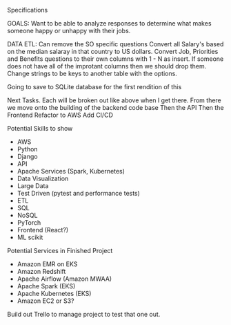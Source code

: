 Specifications

GOALS:
Want to be able to analyze responses to determine what makes someone happy or 
unhappy with their jobs. 

DATA ETL:
Can remove the SO specific questions
Convert all Salary's based on the median salaray in that country to US dollars.
Convert Job, Priorities and Benefits questions to their own columns with 1 - N as insert.
If someone does not have all of the improtant columns then we should drop them.
Change strings to be keys to another table with the options. 

Going to save to SQLite database for the first rendition of this

Next Tasks. Each will be broken out like above when I get there.
From there we move onto the building of the backend code base
Then the API
Then the Frontend
Refactor to AWS
Add CI/CD



Potential Skills to show
- AWS
- Python
- Django
- API
- Apache Services (Spark, Kubernetes)
- Data Visualization
- Large Data
- Test Driven (pytest and performance tests)
- ETL
- SQL
- NoSQL
- PyTorch
- Frontend (React?)
- ML scikit

Potential Services in Finished Project
- Amazon EMR on EKS
- Amazon Redshift
- Apache Airflow (Amazon MWAA)
- Apache Spark (EKS)
- Apache Kubernetes (EKS)
- Amazon EC2 or S3?

Build out Trello to manage project to test that one out.